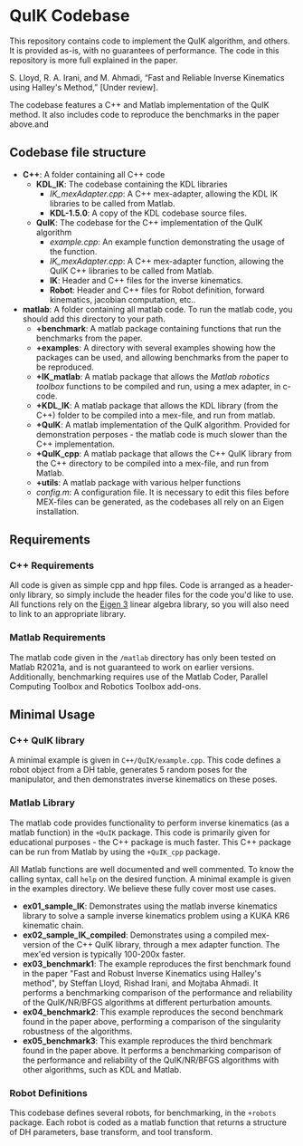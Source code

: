 
# QuIK Codebase

This repository contains code to implement the QuIK algorithm, and others. It is provided as-is, with no guarantees of performance. The code in this repository is more full explained in the paper.

S. Lloyd, R. A. Irani, and M. Ahmadi, “Fast and Reliable Inverse Kinematics using Halley's Method,” [Under review].

The codebase features a C++ and Matlab implementation of the QuIK method. It also includes code to reproduce the benchmarks in the paper above.and

## Codebase file structure

 * **C++**: A folder containing all C++ code
	 * **KDL_IK**: The codebase containing the KDL libraries
		 * *IK_mexAdapter.cpp*: A C++ mex-adapter, allowing the KDL IK libraries to be called from Matlab.
		 * **KDL-1.5.0**: A copy of the KDL codebase source files.
	 * **QuIK**: The codebase for the C++ implementation of the QuIK algorithm
		 * *example.cpp*: An example function demonstrating the usage of the function.
		 * *IK_mexAdapter.cpp*: A C++ mex-adapter function, allowing the QuIK C++ libraries to be called from Matlab.
		 * **IK**: Header and C++ files for the inverse kinematics.
		 * **Robot**: Header and C++ files for Robot definition, forward kinematics, jacobian computation, etc..
 * **matlab**: A folder containing all matlab code. To run the matlab code, you should add this directory to your path.
	 * **+benchmark**: A matlab package containing functions that run the benchmarks from the paper.
	 * **+examples**: A directory with several examples showing how the packages can be used, and allowing benchmarks from the paper to be reproduced.
	 * **+IK_matlab**: A matlab package that allows the *Matlab robotics toolbox* functions to be compiled and run, using a mex adapter, in c-code.
	 * **+KDL_IK**: A matlab package that allows the KDL library (from the C++) folder to be compiled into a mex-file, and run from matlab.
	 * **+QuIK**: A matlab implementation of the QuIK algorithm. Provided for demonstration perposes - the matlab code is much slower than the C++ implementation.
	 * **+QuIK_cpp**: A matlab package that allows the C++ QuIK library from the C++ directory to be compiled into a mex-file, and run from Matlab.
	 * **+utils**: A matlab package with various helper functions
	 * *config.m*: A configuration file. It is necessary to edit this files before MEX-files can be generated, as the codebases all rely on an Eigen installation.

## Requirements
### C++ Requirements
All code is given as simple cpp and hpp files. Code is arranged as a header-only library, so simply include the header files for the code you'd like to use. All functions rely on the [Eigen 3](https://eigen.tuxfamily.org) linear algebra library, so you will also need to link to an appropriate library.

### Matlab Requirements
The matlab code given in the ``/matlab`` directory has only been tested on Matlab R2021a, and is not guaranteed to work on earlier versions. Additionally, benchmarking requires use of the Matlab Coder, Parallel Computing Toolbox and Robotics Toolbox add-ons.

## Minimal Usage

### C++ QuIK library

A minimal example is given in ``C++/QuIK/example.cpp``. This code defines a robot object from a DH table, generates 5 random poses for the manipulator, and then demonstrates inverse kinematics on these poses.

### Matlab Library

The matlab code provides functionality to perform inverse kinematics (as a matlab function) in the ``+QuIK`` package. This code is primarily given for educational purposes - the C++ package is much faster. This C++ package can be run from Matlab by using the ``+QuIK_cpp`` package.

All Matlab functions are well documented and well commented. To know the calling syntax, call ``help`` on the desired function. A minimal example is given in the examples directory. We believe these fully cover most use cases.

 * **ex01_sample_IK**: Demonstrates using the matlab inverse kinematics library to solve a sample inverse kinematics problem using a KUKA KR6 kinematic chain.
 * **ex02_sample_IK_compiled**: Demonstrates using a compiled mex-version of the C++ QuIK library, through a mex adapter function. The mex'ed version is typically 100-200x faster.
 * **ex03_benchmark1**: The example reproduces the first benchmark found in the paper "Fast and Robust Inverse Kinematics using Halley's method", by Steffan Lloyd, Rishad Irani, and Mojtaba Ahmadi. It performs a benchmarking comparison of the performance and reliability of the QuIK/NR/BFGS algorithms at different perturbation amounts.
 *  **ex04_benchmark2**: This example reproduces the second benchmark found in the paper above, performing a comparison of the singularity robustness of the algorithms.
 * **ex05_benchmark3**: This example reproduces the third benchmark found in the paper above. It performs a benchmarking comparison of the performance and reliability of the QuIK/NR/BFGS algorithms with other algorithms, such as KDL and Matlab.

### Robot Definitions

This codebase defines several robots, for benchmarking, in the ``+robots`` package. Each robot is coded as a matlab function that returns a structure of DH parameters, base transform, and tool transform.